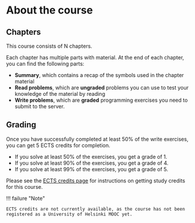 # About the course

## Chapters

This course consists of N chapters.

Each chapter has multiple parts with material.
At the end of each chapter, you can find the following parts:

- **Summary**, which contains a recap of the symbols used in the chapter material
- **Read problems**, which are **ungraded** problems you can use to test your knowledge of the material by reading
- **Write problems**, which are **graded** programming exercises you need to submit to the server.

## Grading

Once you have successfully completed at least 50% of the write exercises, you can get 5 ECTS credits for completion.

- If you solve at least 50% of the exercises, you get a grade of 1.
- If you solve at least 90% of the exercises, you get a grade of 4.
- If you solve at least 99% of the exercises, you get a grade of 5.

Please see the [ECTS credits page](../../credits.md) for instructions on getting study credits for this course.

!!! failure "Note"
    
    ECTS credits are not currently available, as the course has not been registered as a University of Helsinki MOOC yet.
